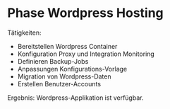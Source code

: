 # Phase Wordpress Hosting

Tätigkeiten:

* Bereitstellen Wordpress Container
* Konfiguration Proxy und Integration Monitoring
* Definieren Backup-Jobs
* Anpassungen Konfigurations-Vorlage
* Migration von Wordpress-Daten
* Erstellen Benutzer-Accounts

Ergebnis: Wordpress-Applikation ist verfügbar.